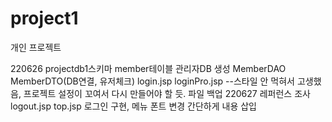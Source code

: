# project1
개인 프로젝트

220626 
  projectdb1스키마 member테이블 관리자DB 생성 
  MemberDAO MemberDTO(DB연결, 유저체크) login.jsp loginPro.jsp
  --스타일 안 먹혀서 고생했음, 프로젝트 설정이 꼬여서 다시 만들어야 할 듯. 파일 백업
220627
  레퍼런스 조사
  logout.jsp top.jsp 로그인 구현, 메뉴 폰트 변경
  간단하게 내용 삽입
